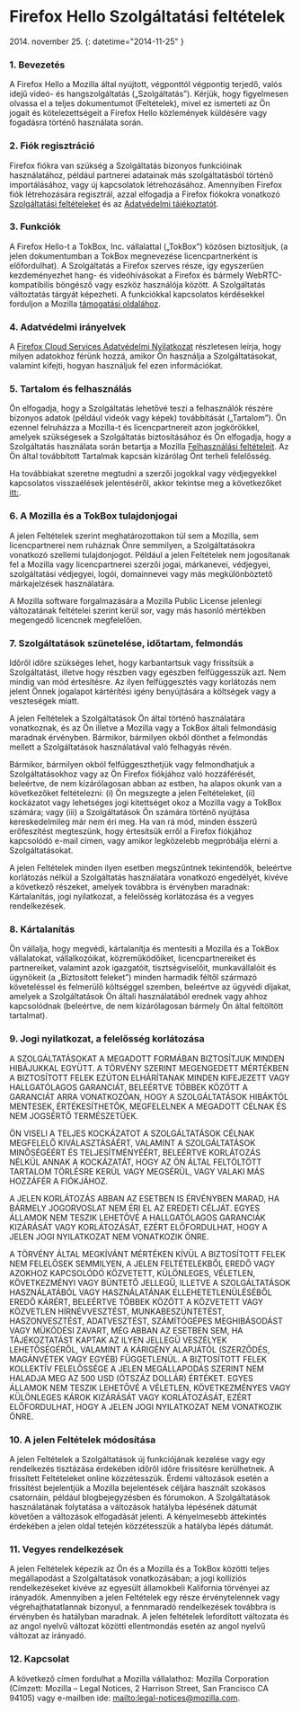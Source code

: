 # Firefox Hello Szolgáltatási feltételek

2014\. november 25\.
{: datetime="2014-11-25" }

### 1. Bevezetés 

A Firefox Hello a Mozilla által nyújtott, végponttól végpontig terjedő, valós idejű videó- és hangszolgáltatás („Szolgáltatás”).  Kérjük, hogy figyelmesen olvassa el a teljes dokumentumot (Feltételek), mivel ez ismerteti az Ön jogait és kötelezettségeit a Firefox Hello közlemények küldésére vagy fogadásra történő használata során.

### 2. Fiók regisztráció

Firefox fiókra van szükség a Szolgáltatás bizonyos funkcióinak használatához, például partnerei adatainak más szolgáltatásból történő importálásához, vagy új kapcsolatok létrehozásához.  Amennyiben Firefox fiók létrehozására regisztrál, azzal elfogadja a Firefox fiókokra vonatkozó [Szolgáltatási feltételeket](https://www.mozilla.org/en-US/about/legal/terms/services) és az [Adatvédelmi tájékoztatót](https://www.mozilla.org/en-US/privacy/firefox-cloud).

### 3. Funkciók

A Firefox Hello-t a TokBox, Inc. vállalattal („TokBox”) közösen biztosítjuk, (a jelen dokumentumban a TokBox megnevezése licencpartnerként is előfordulhat).  A Szolgáltatás a Firefox szerves része, így egyszerűen kezdeményezhet hang- és videóhívásokat a Firefox és bármely WebRTC-kompatibilis böngésző vagy eszköz használója között.  A Szolgáltatás változtatás tárgyát képezheti.  A funkciókkal kapcsolatos kérdésekkel forduljon a Mozilla [támogatási oldalához](https://support.mozilla.org/products/firefox). 

### 4. Adatvédelmi irányelvek

A [Firefox Cloud Services Adatvédelmi Nyilatkozat](https://www.mozilla.org/privacy/) részletesen leírja, hogy milyen adatokhoz férünk hozzá, amikor Ön használja a Szolgáltatásokat, valamint kifejti, hogyan használjuk fel ezen információkat.

### 5. Tartalom és felhasználás 

Ön elfogadja, hogy a Szolgáltatás lehetővé teszi a felhasználók részére bizonyos adatok (például videók vagy képek) továbbítását („Tartalom”).  Ön ezennel felruházza a Mozilla-t és licencpartnereit azon jogkörökkel, amelyek szükségesek a Szolgáltatás biztosításához és Ön elfogadja, hogy a Szolgáltatás használata során betartja a Mozilla [Felhasználási feltételeit](https://www.mozilla.org/about/legal/acceptable-use). Az Ön által továbbított Tartalmak kapcsán kizárólag Önt terheli felelősség. 

Ha továbbiakat szeretne megtudni a szerzői jogokkal vagy védjegyekkel kapcsolatos visszaélések jelentéséről, akkor tekintse meg a következőket [itt:](https://www.mozilla.org/about/legal/report-abuse/).

### 6. A Mozilla és a TokBox tulajdonjogai

A jelen Feltételek szerint meghatározottakon túl sem a Mozilla, sem licencpartnerei nem ruháznak Önre semmilyen, a Szolgáltatásokra vonatkozó szellemi tulajdonjogot. Például a jelen Feltételek nem jogosítanak fel a Mozilla vagy licencpartnerei szerzői jogai, márkanevei, védjegyei, szolgáltatási védjegyei, logói, domainnevei vagy más megkülönböztető márkajelzések használatára.  

A Mozilla software forgalmazására a Mozilla Public License jelenlegi változatának feltételei szerint kerül sor, vagy más hasonló mértékben megengedő licencnek megfelelően.

### 7. Szolgáltatások szünetelése, időtartam, felmondás

Időről időre szükséges lehet, hogy karbantartsuk vagy frissítsük a Szolgáltatást, illetve hogy részben vagy egészben felfüggesszük azt. Nem mindig van mód értesítésre. Az ilyen felfüggesztés vagy korlátozás nem jelent Önnek jogalapot kártérítési igény benyújtására a költségek vagy a veszteségek miatt.

A jelen Feltételek a Szolgáltatások Ön által történő használatára vonatkoznak, és az Ön illetve a Mozilla vagy a TokBox általi felmondásig maradnak érvényben. Bármikor, bármilyen okból dönthet a felmondás mellett a Szolgáltatások használatával való felhagyás révén.

Bármikor, bármilyen okból felfüggeszthetjük vagy felmondhatjuk a Szolgáltatásokhoz vagy az Ön Firefox fiókjához való hozzáférését, beleértve, de nem kizárólagosan abban az estben, ha alapos okunk van a következőket feltételezni: (i) Ön megszegte a jelen Feltételeket, (ii) kockázatot vagy lehetséges jogi kitettséget okoz a Mozilla vagy a TokBox számára; vagy (iii) a Szolgáltatások Ön számára történő nyújtása kereskedelmileg már nem éri meg. Ha van rá mód, minden ésszerű erőfeszítést megteszünk, hogy értesítsük erről a Firefox fiókjához kapcsolódó e-mail címen, vagy amikor legközelebb megpróbálja elérni a Szolgáltatásokat.

A jelen Feltételek minden ilyen esetben megszűntnek tekintendők, beleértve korlátozás nélkül a Szolgáltatás használatára vonatkozó engedélyét, kivéve a következő részeket, amelyek továbbra is érvényben maradnak: Kártalanítás, jogi nyilatkozat, a felelősség korlátozása és a vegyes rendelkezések.

### 8. Kártalanítás

Ön vállalja, hogy megvédi, kártalanítja és mentesíti a Mozilla és a TokBox vállalatokat, vállalkozóikat, közreműködőiket, licencpartnereiket és partnereiket, valamint azok igazgatóit, tisztségviselőit, munkavállalóit és ügynökeit (a „Biztosított feleket”) minden harmadik féltől származó követeléssel és felmerülő költséggel szemben, beleértve az ügyvédi díjakat, amelyek a Szolgáltatások Ön általi használatából erednek vagy ahhoz kapcsolódnak (beleértve, de nem kizárólagosan bármely Ön által feltöltött tartalmat).

### 9. Jogi nyilatkozat, a felelősség korlátozása

A SZOLGÁLTATÁSOKAT A MEGADOTT FORMÁBAN BIZTOSÍTJUK MINDEN HIBÁJUKKAL EGYÜTT. A TÖRVÉNY SZERINT MEGENGEDETT MÉRTÉKBEN A BIZTOSÍTOTT FELEK EZÚTON ELHÁRÍTANAK MINDEN KIFEJEZETT VAGY HALLGATÓLAGOS GARANCIÁT, BELEÉRTVE TÖBBEK KÖZÖTT A GARANCIÁT ARRA VONATKOZÓAN, HOGY A SZOLGÁLTATÁSOK HIBÁKTÓL MENTESEK, ÉRTÉKESÍTHETŐK, MEGFELELNEK A MEGADOTT CÉLNAK ÉS NEM JOGSÉRTŐ TERMÉSZETŰEK.

ÖN VISELI A TELJES KOCKÁZATOT A SZOLGÁLTATÁSOK CÉLNAK MEGFELELŐ KIVÁLASZTÁSÁÉRT, VALAMINT A SZOLGÁLTATÁSOK MINŐSÉGÉÉRT ÉS TELJESÍTMÉNYÉÉRT, BELEÉRTVE KORLÁTOZÁS NÉLKÜL ANNAK A KOCKÁZATÁT, HOGY AZ ÖN ÁLTAL FELTÖLTÖTT TARTALOM TÖRLÉSRE KERÜL VAGY MEGSÉRÜL, VAGY VALAKI MÁS HOZZÁFÉR A FIÓKJÁHOZ.

A JELEN KORLÁTOZÁS ABBAN AZ ESETBEN IS ÉRVÉNYBEN MARAD, HA BÁRMELY JOGORVOSLAT NEM ÉRI EL AZ EREDETI CÉLJÁT. EGYES ÁLLAMOK NEM TESZIK LEHETŐVÉ A HALLGATÓLAGOS GARANCIÁK KIZÁRÁSÁT VAGY KORLÁTOZÁSÁT, EZÉRT ELŐFORDULHAT, HOGY A JELEN JOGI NYILATKOZAT NEM VONATKOZIK ÖNRE.

A TÖRVÉNY ÁLTAL MEGKÍVÁNT MÉRTÉKEN KÍVÜL A BIZTOSÍTOTT FELEK NEM FELELŐSEK SEMMILYEN, A JELEN FELTÉTELEKBŐL EREDŐ VAGY AZOKHOZ KAPCSOLÓDÓ KÖZVETETT, KÜLÖNLEGES, VÉLETLEN, KÖVETKEZMÉNYI VAGY BÜNTETŐ JELLEGŰ, ILLETVE A SZOLGÁLTATÁSOK HASZNÁLATÁBÓL VAGY HASZNÁLATÁNAK ELLEHETETLENÜLÉSÉBŐL EREDŐ KÁRÉRT, BELEÉRTVE TÖBBEK KÖZÖTT A KÖZVETETT VAGY KÖZVETLEN HÍRNÉVVESZTÉST, MUNKABESZÜNTETÉST, HASZONVESZTÉST, ADATVESZTÉST, SZÁMÍTÓGÉPES MEGHIBÁSODÁST VAGY MŰKÖDÉSI ZAVART, MÉG ABBAN AZ ESETBEN SEM, HA TÁJÉKOZTATÁST KAPTAK AZ ILYEN JELLEGŰ VESZÉLYEK LEHETŐSÉGÉRŐL, VALAMINT A KÁRIGÉNY ALAPJÁTÓL (SZERZŐDÉS, MAGÁNVÉTEK VAGY EGYÉB) FÜGGETLENÜL. A BIZTOSÍTOTT FELEK KOLLEKTÍV FELELŐSSÉGE A JELEN MEGÁLLAPODÁS SZERINT NEM HALADJA MEG AZ 500 USD (ÖTSZÁZ DOLLÁR) ÉRTÉKET. EGYES ÁLLAMOK NEM TESZIK LEHETŐVÉ A VÉLETLEN, KÖVETKEZMÉNYES VAGY KÜLÖNLEGES KÁROK KIZÁRÁSÁT VAGY KORLÁTOZÁSÁT, EZÉRT ELŐFORDULHAT, HOGY A JELEN JOGI NYILATKOZAT NEM VONATKOZIK ÖNRE.

### 10. A jelen Feltételek módosítása

A jelen Feltételek a Szolgáltatások új funkciójának kezelése vagy egy rendelkezés tisztázása érdekében időről időre frissítésre kerülhetnek. A frissített Feltételeket online közzétesszük. Érdemi változások esetén a frissítést bejelentjük a Mozilla bejelentések céljára használt szokásos csatornáin, például blogbejegyzésben és fórumokon. A Szolgáltatások használatának folytatása a változások hatályba lépésének dátumát követően a változások elfogadását jelenti. A kényelmesebb áttekintés érdekében a jelen oldal tetején közzétesszük a hatályba lépés dátumát.

### 11. Vegyes rendelkezések

A jelen Feltételek képezik az Ön és a Mozilla és a TokBox közötti teljes megállapodást a Szolgáltatások vonatkozásában; a jogi kollíziós rendelkezéseket kivéve az egyesült államokbeli Kalifornia törvényei az irányadók. Amennyiben a jelen Feltételek egy része érvénytelennek vagy végrehajthatatlannak bizonyul, a fennmaradó rendelkezések továbbra is érvényben és hatályban maradnak. A jelen feltételek lefordított változata és az angol nyelvű változat közötti ellentmondás esetén az angol nyelvű változat az irányadó.

### 12. Kapcsolat

A következő címen fordulhat a Mozilla vállalathoz: Mozilla Corporation (Címzett: Mozilla – Legal Notices, 2 Harrison Street, San Francisco CA 94105) vagy e-mailben ide: <mailto:legal-notices@mozilla.com>.
